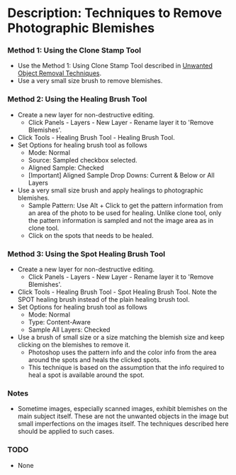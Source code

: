 # Description: Techniques to Remove Photographic Blemishes

### Method 1: Using the Clone Stamp Tool
* Use the Method 1: Using Clone Stamp Tool described in [Unwanted Object Removal Techniques](postprocessing/P005-UnwantedObjectsRemovalTechniques.md).
* Use a very small size brush to remove blemishes.

### Method 2: Using the Healing Brush Tool
* Create a new layer for non-destructive editing.
    - Click Panels - Layers - New Layer - Rename layer it to 'Remove Blemishes'. 
* Click Tools - Healing Brush Tool - Healing Brush Tool.
* Set Options for healing brush tool as follows
    - Mode: Normal
    - Source: Sampled checkbox selected.
    - Aligned Sample: Checked
    - [Important] Aligned Sample Drop Downs: Current & Below or All Layers
* Use a very small size brush and apply healings to photographic blemishes.
    - Sample Pattern: Use Alt + Click to get the pattern information from an area of the photo to be used for healing.
      Unlike clone tool, only the pattern information is sampled and not the image area as in clone tool.
    - Click on the spots that needs to be healed.    

### Method 3: Using the Spot Healing Brush Tool
* Create a new layer for non-destructive editing.
    - Click Panels - Layers - New Layer - Rename layer it to 'Remove Blemishes'. 
* Click Tools - Healing Brush Tool - Spot Healing Brush Tool. Note the SPOT healing brush instead of the plain healing 
  brush tool.
* Set Options for healing brush tool as follows
    - Mode: Normal
    - Type: Content-Aware
    - Sample All Layers: Checked
* Use a brush of small size or a size matching the blemish size and keep clicking on the blemishes to remove it.
    - Photoshop uses the pattern info and the color info from the area around the spots and heals the clicked spots.
    - This technique is based on the assumption that the info required to heal a spot is available around the spot. 

### Notes
* Sometime images, especially scanned images, exhibit blemishes on the main subject itself. These are not the unwanted 
  objects in the image but small imperfections on the images itself. The techniques described here should be applied to 
  such cases.

### TODO
* None

